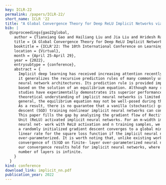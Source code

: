 ```yaml
---
key: ICLR-22
permalink: /papers/ICLR-22/
short_name: ICLR '22
title: "A Global Convergence Theory for Deep ReLU Implicit Networks via Over-Parameterization"
bib: |
  @inproceedings{gao22global,
    author = {Tianxiang Gao and Hailiang Liu and Jia Liu and Hridesh Rajan and Hongyang Gao},
    title = {A Global Convergence Theory for Deep ReLU Implicit Networks via Over-Parameterization},
    booktitle = {ICLR'22: The 10th International Conference on Learning Representations},
    location = {Virtual},
    month = {April 25-April 29},
    year = {2022},
    entrysubtype = {conference},
    abstract = {
      Implicit deep learning has received increasing attention recently, since
      it generalizes the recursive prediction rules of many commonly used
      neural network architectures. Its prediction rule is provided implicitly
      based on the solution of an equilibrium equation. Although many recent
      studies have experimentally demonstrates its superior performances, the 
      theoretical understanding of implicit neural networks is limited. In
      general, the equilibrium equation may not be well-posed during the training.
      As a result, there is no guarantee that a vanilla (stochastic) gradient
      descent (SGD) training nonlinear implicit neural networks can converge.
      This paper fills the gap by analyzing the gradient flow of Rectified Linear
      Unit (ReLU) activated implicit neural networks. For an m-width implicit
      neural net- work with ReLU activation and n training samples, we show that
      a randomly initialized gradient descent converges to a global minimum at a
      linear rate for the square loss function if the implicit neural network is
      over-parameterized. It is worth noting that, unlike existing works on the
      convergence of (S)GD on finite- layer over-parameterized neural networks,
      our convergence results hold for implicit neural networks, where the
      number of layers is infinite.
    }
  }
kind: conference
download_link: implicit_nn.pdf
publication_year: 2022
---
```

